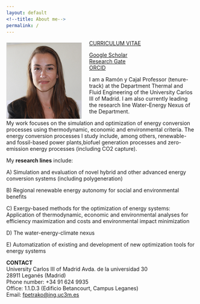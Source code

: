 ```yaml
---
layout: default
<!--title: About me-->
permalink: /
---
```


<!-- ![Fontina Petrakopoulou](/files/1_.png){:style="float: left;margin-right: 20px;margin-top: 7px;" width="50px"} -->
<img src="/files/4.png" alt="Fontina Petrakopoulou" width="200px" style="float: left;margin-right: 20px;margin-top: 7px;">








[CURRICULUM VITAE](/files/CV_Petrakopoulou.pdf) 

[Google Scholar](https://scholar.google.es/citations?user=LLgloUsAAAAJ&amp;hl=en)   
[Research Gate](https://www.researchgate.net/profile/Fontina_Petrakopoulou)   
[ORCID](http://orcid.org/0000-0001-6878-4591)   



  
I am a Ramón y Cajal Professor (tenure-track) at the Department Thermal and Fluid Engineering of the University Carlos III of Madrid. I am also currently leading the research line Water-Energy Nexus of the Department.

My work focuses on the simulation and optimization of energy conversion processes using thermodynamic, economic and environmental criteria. The energy conversion processes I study include, among others, renewable- and fossil-based power plants,biofuel generation processes and zero-emission energy processes (including CO2 capture). 

My **research lines** include:

A) Simulation and evaluation of novel hybrid and other advanced energy conversion systems (including polygeneration)

B) Regional renewable energy autonomy for social and environmental benefits

C) Exergy-based methods for the optimization of energy systems: Application of thermodynamic, economic and environmental analyses for efficiency maximization and costs and environmental impact minimization

D) The water-energy-climate nexus

E) Automatization of existing and development of new optimization tools for energy systems

**CONTACT**     
University Carlos III of Madrid 
Avda. de la universidad 30  
28911 Leganés (Madrid)  
Phone number: +34 91 624 9935   
Office: 1.1.D.3 (Edificio Betancourt, Campus Leganes)   
Email: fpetrako@ing.uc3m.es  
